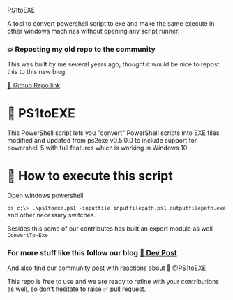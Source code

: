PS1toEXE

A tool to convert powershell script to exe and make the same execute in other windows machines without opening any script runner.


### :boom: Reposting my old repo to the community

This was built by me several years ago, thought it would be nice to repost this to this new blog.

[:link: Github Repo link](https://github.com/aravindvcyber/PS1toEXE)

#  :dart: PS1toEXE

This PowerShell script lets you "convert" PowerShell scripts into EXE files modified and updated from ps2exe v0.5.0.0 to include support for powershell 5 with full features which is working in Windows 10

# :runner: How to execute this script

Open windows powershell

```ps c:\> .\ps1toexe.ps1 -inputfile inputfilepath.ps1 outputfilepath.exe``` and other necessary switches.

Besides this some of our contributes has built an export module as well `ConvertTo-Exe`

### For more stuff like this follow our blog [:postbox: Dev Post](https://dev-post.hashnode.dev)

And also find our community post with reactions about [:link: @PS1toEXE](https://dev-post.hashnode.dev/PS1toEXE)

This repo is free to use and we are ready to refine with your contributions as well, so don't hesitate to raise :white_check_mark: pull request.



